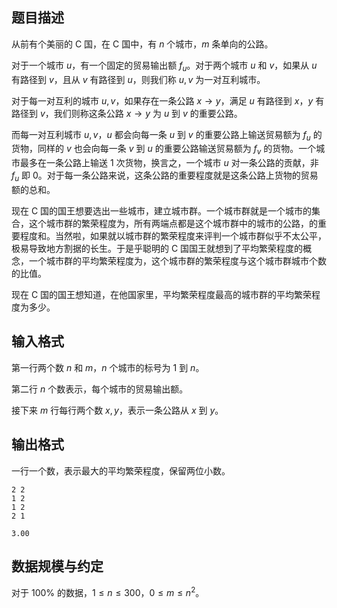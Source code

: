 ## 题目描述

从前有个美丽的 C 国，在 C 国中，有 $n$ 个城市，$m$ 条单向的公路。

对于一个城市 $u$，有一个固定的贸易输出额 $f_u$。对于两个城市 $u$ 和 $v$，如果从 $u$ 有路径到 $v$，且从 $v$ 有路径到 $u$，则我们称 $u,v$ 为一对互利城市。

对于每一对互利的城市 $u,v$​，如果存在一条公路 $x\to y$​，满足 $u$​ 有路径到 $x$​，$y$​ 有路径到 $v$​，我们则称这条公路 $x\to y$ 为 $u$ 到 $v$ 的重要公路。

而每一对互利城市 $u,v$，$u$ 都会向每一条 $u$ 到 $v$ 的重要公路上输送贸易额为 $f_u$ 的货物，同样的 $v$ 也会向每一条 $v$ 到 $u$ 的重要公路输送贸易额为 $f_v$ 的货物。一个城市最多在一条公路上输送 $1$ 次货物，换言之，一个城市 $u$ 对一条公路的贡献，非 $f_u$ 即 $0$。对于每一条公路来说，这条公路的重要程度就是这条公路上货物的贸易额的总和。

现在 C 国的国王想要选出一些城市，建立城市群。一个城市群就是一个城市的集合，这个城市群的繁荣程度为，所有两端点都是这个城市群中的城市的公路，的重要程度和。当然啦，如果就以城市群的繁荣程度来评判一个城市群似乎不太公平，极易导致地方割据的长生。于是乎聪明的 C 国国王就想到了平均繁荣程度的概念，一个城市群的平均繁荣程度为，这个城市群的繁荣程度与这个城市群城市个数的比值。

现在 C 国的国王想知道，在他国家里，平均繁荣程度最高的城市群的平均繁荣程度为多少。

## 输入格式

第一行两个数 $n$ 和 $m$，$n$ 个城市的标号为 $1$ 到 $n$。

第二行 $n$ 个数表示，每个城市的贸易输出额。

接下来 $m$ 行每行两个数 $x,y$，表示一条公路从 $x$ 到 $y$。

## 输出格式

一行一个数，表示最大的平均繁荣程度，保留两位小数。

```input1
2 2
1 2
1 2
2 1
```

```output1
3.00
```

## 数据规模与约定

对于 $100\%$​ 的数据，$1\leq n\leq 300$，$0\leq m\leq n^2$。

